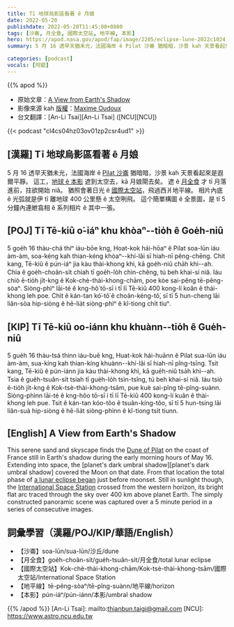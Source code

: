 ```yaml
---
title: Tī 地球烏影區看著 ê 月娘
date: 2022-05-20
publishdate: 2022-05-20T11:45:00+0800
tags: [沙崙, 月全食, 國際太空站, 地平線, 本影]
hero: https://apod.nasa.gov/apod/fap/image/2205/eclipse-lune-2022c1024.jpg
summary: 5 月 16 透早天猶未光，法國海岸 ê Pilat 沙崙 猶暗暗，沙景 kah 天景看起來是遐爾平靜。

categories: [podcast]
vocals: [阿錕]
---
```


{{% apod %}}

- 原始文章：[A View from Earth's Shadow](https://apod.nasa.gov/apod/ap220520.html)
- 影像來源 kah [版權][copyright]：[Maxime Oudoux](https://maximeoudouxphotographie.fr/articles-test-materiel-photographie/)
- 台文翻譯：[An-Li Tsai][An-Li Tsai] ([NCU][NCU])

{{< podcast "cl4cs04hz03ov01zp2csr4ud1" >}}

## [漢羅] Tī 地球烏影區看著 ê 月娘
5 月 16 透早天猶未光，法國海岸 ê [Pilat 沙崙][Dune of Pilat] 猶暗暗，沙景 kah 天景看起來是遐爾平靜。
這工，[地球 ê 本影][planet's dark umbral shadow e] 遮到太空去，kā 月娘閘去矣。
遮 ê [月全食][a lunar eclipse began] 才 tī 月落進前，拄欲開始 niă。
猶照會著日光 ê [國際太空站][International Space Station]，飛過西爿地平線。
相片內底 ê 光弧就是伊 tī 離地球 400 公里懸 ê 太空咧飛。
這个簡單構圖 ê 全景圖，是 tī 5 分鐘內連紲翕相 ê 系列相片 ê 其中一張。

## [POJ] Tī Tē-kiû o͘-iáⁿ khu khòaⁿ--tio̍h ê Goe̍h-niû
5 goe̍h 16 thàu-chá thiⁿ iáu-bōe kng, Hoat-kok hái-hōaⁿ ê Pilat soa-lūn iáu àm-àm, soa-kéng kah thian-kéng khòaⁿ--khí-lâi sī hiah-nī pêng-chēng.
Chit kang, Tē-kiû ê pún-iáⁿ jia kàu thài-khong khì, kā goe̍h-niû cha̍h khì--ah.
Chia ê goe̍h-choân-si̍t chiah tī goe̍h-lo̍h chìn-chêng, tú beh khai-sí niă.
Iáu chiò ē-tio̍h ji̍t-kng ê Kok-chè-thài-khong-chām, poe kòe sai-pêng tē-pêng-sòaⁿ.
Siòng-phìⁿ lāi-té ê kng-hô͘ tō-sī i tī lī Tē-kiû 400 kong-lí koân ê thài-khong leh poe.
Chit ê kán-tan kó͘-tô͘ ê choân-kéng-tô͘, sī tī 5 hun-cheng lāi liân-sòa hip-siòng ê hē-lia̍t siòng-phìⁿ ê kî-tiong chi̍t tiuⁿ.


## [KIP] Tī Tē-kiû oo-iánn khu khuànn--tio̍h ê Gue̍h-niû
5 gue̍h 16 thàu-tsá thinn iáu-buē kng, Huat-kok hái-huānn ê Pilat sua-lūn iáu àm-àm, sua-kíng kah thian-kíng khuànn--khí-lâi sī hiah-nī pîng-tsīng.
Tsit kang, Tē-kiû ê pún-iánn jia kàu thài-khong khì, kā gue̍h-niû tsa̍h khì--ah.
Tsia ê gue̍h-tsuân-si̍t tsiah tī gue̍h-lo̍h tsìn-tsîng, tú beh khai-sí niă.
Iáu tsiò ē-tio̍h ji̍t-kng ê Kok-tsè-thài-khong-tsām, pue kuè sai-pîng tē-pîng-suànn.
Siòng-phìnn lāi-té ê kng-hôo tō-sī i tī lī Tē-kiû 400 kong-lí kuân ê thài-khong leh pue.
Tsit ê kán-tan kóo-tôo ê tsuân-kíng-tôo, sī tī 5 hun-tsing lāi liân-suà hip-siòng ê hē-lia̍t siòng-phìnn ê kî-tiong tsi̍t tiunn.

## [English] A View from Earth's Shadow

This serene sand and skyscape finds the [Dune of Pilat][Dune of Pilat] on the coast of France still in Earth's shadow during the early morning hours of May 16.
Extending into space, the [planet's dark umbral shadow][planet's dark umbral shadow] covered the Moon on that date.
From that location the total phase of [a lunar eclipse began][a lunar eclipse began] just before moonset.
Still in sunlight though, the [International Space Station][International Space Station] crossed from the western horizon, its bright flat arc traced through the sky over 400 km above planet Earth.
The simply constructed panoramic scene was captured over a 5 minute period in a series of consecutive images.

## 詞彙學習（漢羅/POJ/KIP/華語/English）
- 【沙崙】soa-lūn/sua-lūn/沙丘/dune
- 【月全食】goe̍h-choân-si̍t/gue̍h-tsuân-si̍t/月全食/total lunar eclipse
- 【國際太空站】Kok-chè-thài-khong-chām/Kok-tsè-thài-khong-tsām/國際太空站/International Space Station
- 【地平線】tē-pêng-sòaⁿ/tē-pîng-suànn/地平線/horizon
- 【本影】pún-iáⁿ/pún-iánn/本影/umbral shadow


{{% /apod %}}
[An-Li Tsai]: mailto:thianbun.taigi@gmail.com
[NCU]: https://www.astro.ncu.edu.tw

[copyright]: https://apod.nasa.gov/apod/fap/lib/about_apod.html#srapply

[Dune of Pilat]:https://en.wikipedia.org/wiki/Dune_of_Pilat#/media/File:DunePyla.JPG
[planet's dark umbral shadow e]:https://apod.nasa.gov/apod/ap211125.html
[planet's dark umbral shadow t]:https://apod.tw/daily/20211125/
[a lunar eclipse began]:https://moon.nasa.gov/news/172/what-you-need-to-know-about-the-lunar-eclipse/
[International Space Station]:https://twitter.com/AstroSamantha/status/1526182900210847745/photo/1
